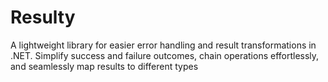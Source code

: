 # Resulty
A lightweight library for easier error handling and result transformations in .NET. Simplify success and failure outcomes, chain operations effortlessly, and seamlessly map results to different types
